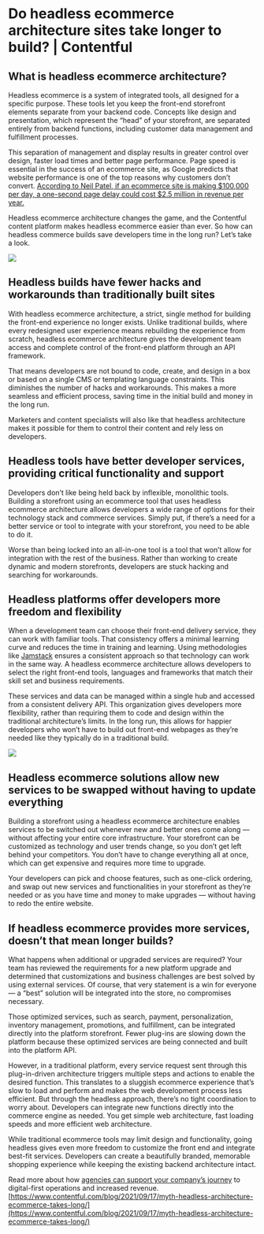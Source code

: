 # Do headless ecommerce architecture sites take longer to build? | Contentful
## What is headless ecommerce architecture?

Headless ecommerce is a system of integrated tools, all designed for a specific purpose. These tools let you keep the front-end storefront elements separate from your backend code. Concepts like design and presentation, which represent the “head” of your storefront, are separated entirely from backend functions, including customer data management and fulfillment processes.

This separation of management and display results in greater control over design, faster load times and better page performance. Page speed is essential in the success of an ecommerce site, as Google predicts that website performance is one of the top reasons why customers don’t convert. [According to Neil Patel, if an ecommerce site is making $100,000 per day, a one-second page delay could cost $2.5 million in revenue per year.](https://neilpatel.com/blog/loading-time/)

Headless ecommerce architecture changes the game, and the Contentful content platform makes headless ecommerce easier than ever. So how can headless commerce builds save developers time in the long run? Let’s take a look.

![](https://images.ctfassets.net/fo9twyrwpveg/5YpLceOuc4jumjWTSifqbc/3f741f88a86e769463a9a1392b3201bd/Blog_Icons__2_.png?fm=webp)

## Headless builds have fewer hacks and workarounds than traditionally built sites

With headless ecommerce architecture, a strict, single method for building the front-end experience no longer exists. Unlike traditional builds, where every redesigned user experience means rebuilding the experience from scratch, headless ecommerce architecture gives the development team access and complete control of the front-end platform through an API framework.

That means developers are not bound to code, create, and design in a box or based on a single CMS or templating language constraints. This diminishes the number of hacks and workarounds. This makes a more seamless and efficient process, saving time in the initial build and money in the long run.

Marketers and content specialists will also like that headless architecture makes it possible for them to control their content and rely less on developers. 

## Headless tools have better developer services, providing critical functionality and support

Developers don’t like being held back by inflexible, monolithic tools. Building a storefront using an ecommerce tool that uses headless ecommerce architecture allows developers a wide range of options for their technology stack and commerce services. Simply put, if there’s a need for a better service or tool to integrate with your storefront, you need to be able to do it. 

Worse than being locked into an all-in-one tool is a tool that won’t allow for integration with the rest of the business. Rather than working to create dynamic and modern storefronts, developers are stuck hacking and searching for workarounds. 

## Headless platforms offer developers more freedom and flexibility

When a development team can choose their front-end delivery service, they can work with familiar tools. That consistency offers a minimal learning curve and reduces the time in training and learning. Using methodologies like [Jamstack](https://jamstack.org/) ensures a consistent approach so that technology can work in the same way. A headless ecommerce architecture allows developers to select the right front-end tools, languages and frameworks that match their skill set and business requirements. 

These services and data can be managed within a single hub and accessed from a consistent delivery API. This organization gives developers more flexibility, rather than requiring them to code and design within the traditional architecture’s limits. In the long run, this allows for happier developers who won’t have to build out front-end webpages as they’re needed like they typically do in a traditional build.

![](https://images.ctfassets.net/fo9twyrwpveg/6b2UIIhKyIaXxxWUYdmGHS/22c75da9350156aa937f3c9459ecc48d/Blog_Icons__3_.png?fm=webp)

## Headless ecommerce solutions allow new services to be swapped without having to update everything

Building a storefront using a headless ecommerce architecture enables services to be switched out whenever new and better ones come along — without affecting your entire core infrastructure. Your storefront can be customized as technology and user trends change, so you don’t get left behind your competitors. You don’t have to change everything all at once, which can get expensive and requires more time to upgrade.

Your developers can pick and choose features, such as one-click ordering, and swap out new services and functionalities in your storefront as they’re needed or as you have time and money to make upgrades — without having to redo the entire website. 

## If headless ecommerce provides more services, doesn’t that mean longer builds?

What happens when additional or upgraded services are required? Your team has reviewed the requirements for a new platform upgrade and determined that customizations and business challenges are best solved by using external services. Of course, that very statement is a win for everyone — a “best” solution will be integrated into the store, no compromises necessary. 

Those optimized services, such as search, payment, personalization, inventory management, promotions, and fulfillment, can be integrated directly into the platform storefront. Fewer plug-ins are slowing down the platform because these optimized services are being connected and built into the platform API. 

However, in a traditional platform, every service request sent through this plug-in-driven architecture triggers multiple steps and actions to enable the desired function. This translates to a sluggish ecommerce experience that’s slow to load and perform and makes the web development process less efficient. But through the headless approach, there’s no tight coordination to worry about. Developers can integrate new functions directly into the commerce engine as needed. You get simple web architecture, fast loading speeds and more efficient web architecture.

While traditional ecommerce tools may limit design and functionality, going headless gives even more freedom to customize the front end and integrate best-fit services. Developers can create a beautifully branded, memorable shopping experience while keeping the existing backend architecture intact.

Read more about how [agencies can support your company’s journey](https://www.contentful.com/resources/how-agencies-can-help-brands-deliver-cutting-edge-digital-experiences/) to digital-first operations and increased revenue. 
 [https://www.contentful.com/blog/2021/09/17/myth-headless-architecture-ecommerce-takes-long/](https://www.contentful.com/blog/2021/09/17/myth-headless-architecture-ecommerce-takes-long/)
